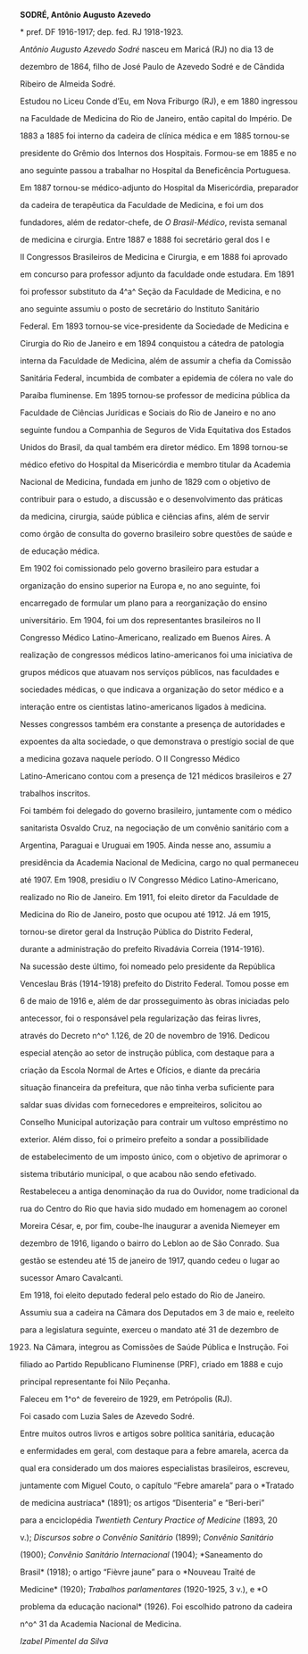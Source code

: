 **SODRÉ, Antônio Augusto Azevedo**



\* pref. DF 1916-1917; dep. fed. RJ 1918-1923.



*Antônio Augusto Azevedo Sodré* nasceu em Maricá (RJ) no dia 13 de

dezembro de 1864, filho de José Paulo de Azevedo Sodré e de Cândida

Ribeiro de Almeida Sodré.



Estudou no Liceu Conde d’Eu, em Nova Friburgo (RJ), e em 1880 ingressou

na Faculdade de Medicina do Rio de Janeiro, então capital do Império. De

1883 a 1885 foi interno da cadeira de clínica médica e em 1885 tornou-se

presidente do Grêmio dos Internos dos Hospitais. Formou-se em 1885 e no

ano seguinte passou a trabalhar no Hospital da Beneficência Portuguesa.

Em 1887 tornou-se médico-adjunto do Hospital da Misericórdia, preparador

da cadeira de terapêutica da Faculdade de Medicina, e foi um dos

fundadores, além de redator-chefe, de *O Brasil-Médico*, revista semanal

de medicina e cirurgia. Entre 1887 e 1888 foi secretário geral dos I e

II Congressos Brasileiros de Medicina e Cirurgia, e em 1888 foi aprovado

em concurso para professor adjunto da faculdade onde estudara. Em 1891

foi professor substituto da 4^a^ Seção da Faculdade de Medicina, e no

ano seguinte assumiu o posto de secretário do Instituto Sanitário

Federal. Em 1893 tornou-se vice-presidente da Sociedade de Medicina e

Cirurgia do Rio de Janeiro e em 1894 conquistou a cátedra de patologia

interna da Faculdade de Medicina, além de assumir a chefia da Comissão

Sanitária Federal, incumbida de combater a epidemia de cólera no vale do

Paraíba fluminense. Em 1895 tornou-se professor de medicina pública da

Faculdade de Ciências Jurídicas e Sociais do Rio de Janeiro e no ano

seguinte fundou a Companhia de Seguros de Vida Equitativa dos Estados

Unidos do Brasil, da qual também era diretor médico. Em 1898 tornou-se

médico efetivo do Hospital da Misericórdia e membro titular da Academia

Nacional de Medicina, fundada em junho de 1829 com o objetivo de

contribuir para o estudo, a discussão e o desenvolvimento das práticas

da medicina, cirurgia, saúde pública e ciências afins, além de servir

como órgão de consulta do governo brasileiro sobre questões de saúde e

de educação médica.



Em 1902 foi comissionado pelo governo brasileiro para estudar a

organização do ensino superior na Europa e, no ano seguinte, foi

encarregado de formular um plano para a reorganização do ensino

universitário. Em 1904, foi um dos representantes brasileiros no II

Congresso Médico Latino-Americano, realizado em Buenos Aires. A

realização de congressos médicos latino-americanos foi uma iniciativa de

grupos médicos que atuavam nos serviços públicos, nas faculdades e

sociedades médicas, o que indicava a organização do setor médico e a

interação entre os cientistas latino-americanos ligados à medicina.

Nesses congressos também era constante a presença de autoridades e

expoentes da alta sociedade, o que demonstrava o prestígio social de que

a medicina gozava naquele período. O II Congresso Médico

Latino-Americano contou com a presença de 121 médicos brasileiros e 27

trabalhos inscritos.



Foi também foi delegado do governo brasileiro, juntamente com o médico

sanitarista Osvaldo Cruz, na negociação de um convênio sanitário com a

Argentina, Paraguai e Uruguai em 1905. Ainda nesse ano, assumiu a

presidência da Academia Nacional de Medicina, cargo no qual permaneceu

até 1907. Em 1908, presidiu o IV Congresso Médico Latino-Americano,

realizado no Rio de Janeiro. Em 1911, foi eleito diretor da Faculdade de

Medicina do Rio de Janeiro, posto que ocupou até 1912. Já em 1915,

tornou-se diretor geral da Instrução Pública do Distrito Federal,

durante a administração do prefeito Rivadávia Correia (1914-1916).



Na sucessão deste último, foi nomeado pelo presidente da República

Venceslau Brás (1914-1918) prefeito do Distrito Federal. Tomou posse em

6 de maio de 1916 e, além de dar prosseguimento às obras iniciadas pelo

antecessor, foi o responsável pela regularização das feiras livres,

através do Decreto n^o^ 1.126, de 20 de novembro de 1916. Dedicou

especial atenção ao setor de instrução pública, com destaque para a

criação da Escola Normal de Artes e Ofícios, e diante da precária

situação financeira da prefeitura, que não tinha verba suficiente para

saldar suas dívidas com fornecedores e empreiteiros, solicitou ao

Conselho Municipal autorização para contrair um vultoso empréstimo no

exterior. Além disso, foi o primeiro prefeito a sondar a possibilidade

de estabelecimento de um imposto único, com o objetivo de aprimorar o

sistema tributário municipal, o que acabou não sendo efetivado.

Restabeleceu a antiga denominação da rua do Ouvidor, nome tradicional da

rua do Centro do Rio que havia sido mudado em homenagem ao coronel

Moreira César, e, por fim, coube-lhe inaugurar a avenida Niemeyer em

dezembro de 1916, ligando o bairro do Leblon ao de São Conrado. Sua

gestão se estendeu até 15 de janeiro de 1917, quando cedeu o lugar ao

sucessor Amaro Cavalcanti.



Em 1918, foi eleito deputado federal pelo estado do Rio de Janeiro.

Assumiu sua a cadeira na Câmara dos Deputados em 3 de maio e, reeleito

para a legislatura seguinte, exerceu o mandato até 31 de dezembro de

1923. Na Câmara, integrou as Comissões de Saúde Pública e Instrução. Foi

filiado ao Partido Republicano Fluminense (PRF), criado em 1888 e cujo

principal representante foi Nilo Peçanha.



Faleceu em 1^o^ de fevereiro de 1929, em Petrópolis (RJ).



Foi casado com Luzia Sales de Azevedo Sodré.



Entre muitos outros livros e artigos sobre política sanitária, educação

e enfermidades em geral, com destaque para a febre amarela, acerca da

qual era considerado um dos maiores especialistas brasileiros, escreveu,

juntamente com Miguel Couto, o capítulo “Febre amarela” para o *Tratado

de medicina austríaca* (1891); os artigos “Disenteria” e “Beri-beri”

para a enciclopédia *Twentieth Century Practice of Medicine* (1893, 20

v.); *Discursos sobre o Convênio Sanitário* (1899); *Convênio Sanitário*

(1900); *Convênio Sanitário Internacional* (1904); *Saneamento do

Brasil* (1918); o artigo “Fièvre jaune” para o *Nouveau Traité de

Medicine* (1920); *Trabalhos parlamentares* (1920-1925, 3 v.), e *O

problema da educação nacional* (1926). Foi escolhido patrono da cadeira

n^o^ 31 da Academia Nacional de Medicina.



*Izabel Pimentel da Silva*



